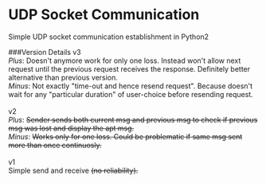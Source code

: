 # UDP Socket Communication
Simple UDP socket communication establishment in Python2


###Version Details
v3 <br/>
*Plus*: Doesn't anymore work for only one loss. Instead won't allow next request until the previous request receives the response. Definitely better alternative than previous version.
<br/>
*Minus*: Not exactly "time-out and hence resend request". Because doesn't wait for any "particular duration" of user-choice before resending request.
<br/>
<br/>
v2 <br/>
*Plus*: ~~Sender sends both current msg and previous msg to check if previous msg was lost and display the apt msg.~~
<br/>
*Minus*: ~~Works only for one loss. Could be problematic if same msg sent more than once continuosly.~~
<br/>
<br/>
v1 <br/>
Simple send and receive ~~(no reliability).~~